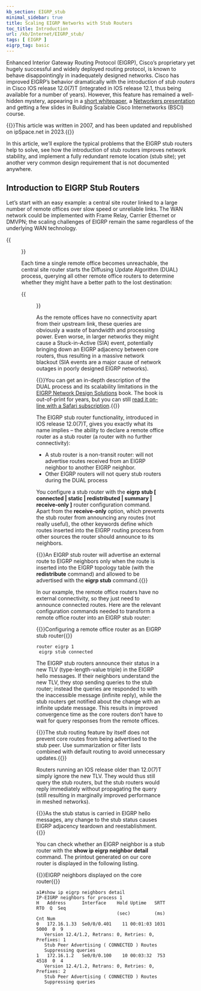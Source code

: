 ```yaml
---
kb_section: EIGRP_stub
minimal_sidebar: true
title: Scaling EIGRP Networks with Stub Routers
toc_title: Introduction
url: /kb/Internet/EIGRP_stub/
tags: [ EIGRP ]
eigrp_tag: basic
---
```

Enhanced Interior Gateway Routing Protocol (EIGRP), Cisco’s proprietary yet hugely successful and widely deployed routing protocol, is known to behave disappointingly in inadequately designed networks. Cisco has improved EIGRP’s behavior dramatically with the introduction of *stub routers* in Cisco IOS release 12.0(7)T (integrated in IOS release 12.1, thus being available for a number of years). However, this feature has remained a well-hidden mystery, appearing in a [short whitepaper](http://www.cisco.com/en/US/tech/tk365/technologies_white_paper0900aecd8023df6f.shtml), a [Networkers presentation](http://www.cisco.com/application/pdf/en/us/guest/products/ps6630/c1161/cdccont_0900aecd80310eff.pdf) and getting a few slides in Building Scalable Cisco Internetworks (BSCI) course.

{{<note migrated>}}This article was written in 2007, and has been updated and republished on ipSpace.net in 2023.{{</note>}}

In this article, we’ll explore the typical problems that the EIGRP stub routers help to solve, see how the introduction of stub routers improves network stability, and implement a fully redundant remote location (stub site); yet another very common design requirement that is not documented anywhere.

## Introduction to EIGRP Stub Routers

Let’s start with an easy example: a central site router linked to a large number of remote offices over slow speed or unreliable links. The WAN network could be implemented with Frame Relay, Carrier Ethernet or DMVPN; the scaling challenges of EIGRP remain the same regardless of the underlying WAN technology.

{{<figure src="EIGRP_1.gif" caption="Simple hub-and-spoke WAN network">}}

Each time a single remote office becomes unreachable, the central site router starts the Diffusing Update Algorithm (DUAL) process, querying all other remote office routers to determine whether they might have a better path to the lost destination:

{{<figure src="EIGRP_2.gif" caption="DUAL query process in the hub-and-spoke network">}}

As the remote offices have no connectivity apart from their upstream link, these queries are obviously a waste of bandwidth and processing power. Even worse, in larger networks they might cause a Stuck-in-Active (SIA) event, potentially bringing down an EIGRP adjacency between core routers, thus resulting in a massive network blackout (SIA events are a major cause of network outages in poorly designed EIGRP networks).

{{<note info>}}You can get an in-depth description of the DUAL process and its scalability limitations in the [EIGRP Network Design Solutions](http://www.amazon.com/EIGRP-Network-Design-Solutions-Definitive/dp/1578701651) book. The book is out-of-print for years, but you can still [read it on-line with a Safari subscription](http://safari.ciscopress.com/1578701651).{{</note>}}

The EIGRP stub router functionality, introduced in IOS release 12.0(7)T, gives you exactly what its name implies – the ability to declare a remote office router as a stub router (a router with no further connectivity):

* A stub router is a non-transit router: will not advertise routes received from an EIGRP neighbor to another EIGRP neighbor.
* Other EIGRP routers will not query stub routers during the DUAL process

You configure a stub router with the **eigrp stub \[ connected | static | redistributed | summary | receive-only \]** router configuration command. Apart from the **receive-only** option, which prevents the stub router from announcing any routes (not really useful), the other keywords define which routes inserted into the EIGRP routing process from other sources the router should announce to its neighbors.

{{<note info>}}An EIGRP stub router will advertise an external route to EIGRP neighbors only when the route is inserted into the EIGRP topology table (with the **redistribute** command) and allowed to be advertised with the **eigrp stub** command.{{</note>}}

In our example, the remote office routers have no external connectivity, so they just need to announce connected routes. Here are the relevant configuration commands needed to transform a remote office router into an EIGRP stub router:

{{<cc>}}Configuring a remote office router as an EIGRP stub router{{</cc>}}
```
router eigrp 1
 eigrp stub connected
```

The EIGRP stub routers announce their status in a new TLV (type-length-value triple) in the EIGRP hello messages. If their neighbors understand the new TLV, they stop sending queries to the stub router; instead the queries are responded to with the inaccessible message (infinite reply), while the stub routers get notified about the change with an infinite update message. This results in improved convergence time as the core routers don’t have to wait for query responses from the remote offices.

{{<note>}}The stub routing feature by itself does not prevent core routes from being advertised to the stub peer. Use summarization or filter lists combined with default routing to avoid unnecessary updates.{{</note>}}

Routers running an IOS release older than 12.0(7)T simply ignore the new TLV. They would thus still query the stub routers, but the stub routers would reply immediately without propagating the query (still resulting in marginally improved performance in meshed networks).

{{<note warn>}}As the stub status is carried in EIGRP hello messages, any change to the stub status causes EIGRP adjacency teardown and reestablishment.{{</note>}}

You can check whether an EIGRP neighbor is a stub router with the **show ip eigrp neighbor detail** command. The printout generated on our core router is displayed in the following listing.

{{<cc>}}EIGRP neighbors displayed on the core router{{</cc>}}
```
a1#show ip eigrp neighbors detail
IP-EIGRP neighbors for process 1
H   Address      Interface    Hold Uptime   SRTT   RTO  Q  Seq
                              (sec)         (ms)       Cnt Num
0   172.16.1.33  Se0/0/0.401    11 00:01:03 1031  5000  0  9
   Version 12.4/1.2, Retrans: 0, Retries: 0, Prefixes: 1
   Stub Peer Advertising ( CONNECTED ) Routes
   Suppressing queries
1   172.16.1.2   Se0/0/0.100    10 00:03:32  753  4518  0  4
   Version 12.4/1.2, Retrans: 0, Retries: 0, Prefixes: 2
   Stub Peer Advertising ( CONNECTED ) Routes
   Suppressing queries
```
